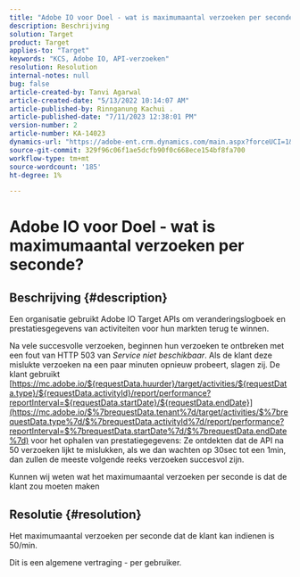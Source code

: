 ```yaml
---
title: "Adobe IO voor Doel - wat is maximumaantal verzoeken per seconde?"
description: Beschrijving
solution: Target
product: Target
applies-to: "Target"
keywords: "KCS, Adobe IO, API-verzoeken"
resolution: Resolution
internal-notes: null
bug: false
article-created-by: Tanvi Agarwal
article-created-date: "5/13/2022 10:14:07 AM"
article-published-by: Rinnganung Kachui .
article-published-date: "7/11/2023 12:38:01 PM"
version-number: 2
article-number: KA-14023
dynamics-url: "https://adobe-ent.crm.dynamics.com/main.aspx?forceUCI=1&pagetype=entityrecord&etn=knowledgearticle&id=78b79668-a5d2-ec11-a7b5-00224809c27a"
source-git-commit: 329f96c06f1ae5dcfb90f0c668ece154bf8fa700
workflow-type: tm+mt
source-wordcount: '185'
ht-degree: 1%

---
```


# Adobe IO voor Doel - wat is maximumaantal verzoeken per seconde?

## Beschrijving {#description}


Een organisatie gebruikt Adobe IO Target APIs om veranderingslogboek en prestatiesgegevens van activiteiten voor hun markten terug te winnen.

Na vele succesvolle verzoeken, beginnen hun verzoeken te ontbreken met een fout van HTTP 503 van *Service niet beschikbaar*. Als de klant deze mislukte verzoeken na een paar minuten opnieuw probeert, slagen zij. De klant gebruikt [https://mc.adobe.io/${requestData.huurder}/target/activities/${requestData.type}/${requestData.activityId}/report/performance?reportInterval=${requestData.startDate}/${requestData.endDate}](https://mc.adobe.io/$%7brequestData.tenant%7d/target/activities/$%7brequestData.type%7d/$%7brequestData.activityId%7d/report/performance?reportInterval=$%7brequestData.startDate%7d/$%7brequestData.endDate%7d) voor het ophalen van prestatiegegevens: Ze ontdekten dat de API na 50 verzoeken lijkt te mislukken, als we dan wachten op 30sec tot een 1min, dan zullen de meeste volgende reeks verzoeken succesvol zijn.

Kunnen wij weten wat het maximumaantal verzoeken per seconde is dat de klant zou moeten maken


## Resolutie {#resolution}


Het maximumaantal verzoeken per seconde dat de klant kan indienen is 50/min.

Dit is een algemene vertraging - per gebruiker.
